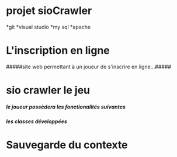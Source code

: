 # projet sioCrawler #

*git
*visual studio
*my sql
*apache

# L'inscription en ligne #
#####site web permettant à un joueur de s'inscrire en ligne...#####


# sio crawler le jeu #
##### le joueur possèdera les fonctionalités suivantes #####
##### les classes développées #####
# Sauvegarde du contexte #